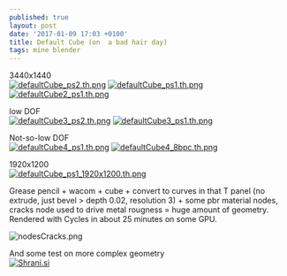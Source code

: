 ```yaml
---
published: true
layout: post
date: '2017-01-09 17:03 +0100'
title: Default Cube (on  a bad hair day)
tags: mine blender
---
```

3440x1440  
[![defaultCube_ps2.th.png](https://images.weserv.nl/?url=//cdn.scrot.moe/images/2017/01/09/defaultCube_ps2.th.png)](https://images.weserv.nl/?url=//cdn.scrot.moe/images/2017/01/09/defaultCube_ps2.png)
[![defaultCube_ps1.th.png](https://images.weserv.nl/?url=//cdn.scrot.moe/images/2017/01/09/defaultCube_ps1.th.png)](https://images.weserv.nl/?url=//cdn.scrot.moe/images/2017/01/09/defaultCube_ps1.png)
[![defaultCube2_ps1.th.png](https://images.weserv.nl/?url=//cdn.scrot.moe/images/2017/01/10/defaultCube2_ps1.th.png)](https://images.weserv.nl/?url=//cdn.scrot.moe/images/2017/01/10/defaultCube2_ps1.png)

low DOF  
[![defaultCube3_ps2.th.png](https://images.weserv.nl/?url=//cdn.scrot.moe/images/2017/01/10/defaultCube3_ps2.th.png)](https://images.weserv.nl/?url=//cdn.scrot.moe/images/2017/01/10/defaultCube3_ps2.png) 
[![defaultCube3_ps1.th.png](https://images.weserv.nl/?url=//cdn.scrot.moe/images/2017/01/10/defaultCube3_ps1.th.png)](https://images.weserv.nl/?url=//cdn.scrot.moe/images/2017/01/10/defaultCube3_ps1.png)

Not-so-low DOF  
[![defaultCube4_ps1.th.png](https://images.weserv.nl/?url=//cdn.scrot.moe/images/2017/01/11/defaultCube4_ps1.th.png)](https://images.weserv.nl/?url=//cdn.scrot.moe/images/2017/01/11/defaultCube4_ps1.png) [![defaultCube4_8bpc.th.png](https://images.weserv.nl/?url=//cdn.scrot.moe/images/2017/01/11/defaultCube4_8bpc.th.png)](https://images.weserv.nl/?url=//cdn.scrot.moe/images/2017/01/11/defaultCube4_8bpc.png)

1920x1200  
[![defaultCube_ps1_1920x1200.th.png](https://images.weserv.nl/?url=//cdn.scrot.moe/images/2017/01/09/defaultCube_ps1_1920x1200.th.png)](https://images.weserv.nl/?url=//cdn.scrot.moe/images/2017/01/09/defaultCube_ps1_1920x1200.png)

Grease pencil + wacom + cube + convert to curves in that T panel (no extrude, just bevel > depth 0.02, resolution 3) + some pbr material nodes, cracks node used to drive metal rougness = huge amount of geometry. Rendered with Cycles in about 25 minutes on some GPU.

![nodesCracks.png]({{site.baseurl}}/media/nodesCracks.png)

And some test on more complex geometry  
<a href="http://shrani.si/f/3k/Tn/1xR6SBTg/postbangps1.png"><img src="http://shrani.si/t/3k/Tn/1xR6SBTg/postbangps1.jpg" style="border: 0px;" alt="Shrani.si"/></a>
